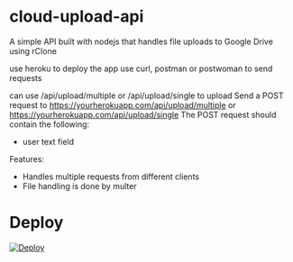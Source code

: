 # cloud-upload-api
A simple API built with nodejs that handles file uploads to Google Drive using rClone

use heroku to deploy the app
use curl, postman or postwoman to send requests

can use /api/upload/multiple or /api/upload/single to upload 
Send a POST request to https://yourherokuapp.com/api/upload/multiple or https://yourherokuapp.com/api/upload/single
The POST request should contain the following:
- user text field 

Features:
- Handles multiple requests from different clients
- File handling is done by multer

# Deploy
[![Deploy](https://www.herokucdn.com/deploy/button.svg)](https://heroku.com/deploy)